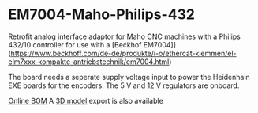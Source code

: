 # EM7004-Maho-Philips-432
Retrofit analog interface adaptor for Maho CNC machines with a Philips 432/10 controller for use with a [Beckhof EM7004]](https://www.beckhoff.com/de-de/produkte/i-o/ethercat-klemmen/el-elm7xxx-kompakte-antriebstechnik/em7004.html) 

The board needs a seperate supply voltage input to power the Heidenhain EXE boards for the encoders. The 5 V and 12 V regulators are onboard.

[Online BOM](https://htmlpreview.github.io/?https://github.com/PedPEx/EM7004-Maho-Philips-432/bom/webviewer-BOM.html) 
A [3D model](https://htmlpreview.github.io/?https://github.com/PedPEx/EM7004-Maho-Philips-432/EM7004-Maho-AxisAdaptor.step) export is also available